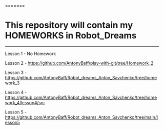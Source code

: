 =======
# This repository will contain my HOMEWORKS in Robot_Dreams
____
Lesson 1 - No Homework

Lesson 2 - https://github.com/AntonyBaff/play-with-git/tree/Homework_2

Lesson 3 - https://github.com/AntonyBaff/Robot_dreams_Anton_Savchenko/tree/homework_3

Lesson 4 - https://github.com/AntonyBaff/Robot_dreams_Anton_Savchenko/tree/homework_4/lesson4/src

Lesson 5 - https://github.com/AntonyBaff/Robot_dreams_Anton_Savchenko/tree/main/lesson5

